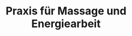 ---
title: "Praxis für Massage und Energiearbeit"
url: /gaggenau/praxis-fuer-massage-und-energiearbeit/
shop: Massage
---